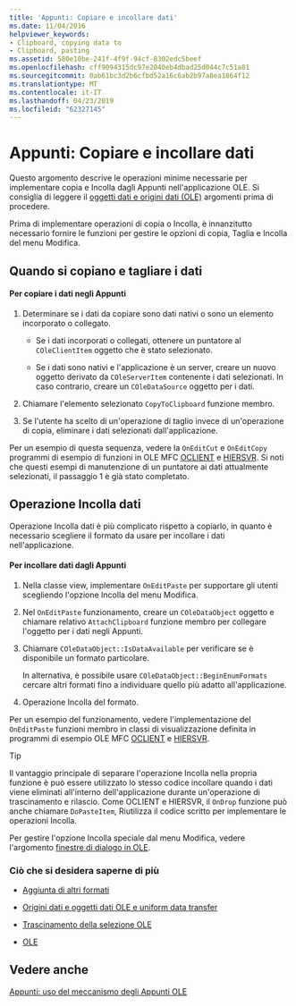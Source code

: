 ```yaml
---
title: 'Appunti: Copiare e incollare dati'
ms.date: 11/04/2016
helpviewer_keywords:
- Clipboard, copying data to
- Clipboard, pasting
ms.assetid: 580e10be-241f-4f9f-94cf-8302edc5beef
ms.openlocfilehash: cff9094315dc97e2040eb4dbad25d044c7c51a81
ms.sourcegitcommit: 0ab61bc3d2b6cfbd52a16c6ab2b97a8ea1864f12
ms.translationtype: MT
ms.contentlocale: it-IT
ms.lasthandoff: 04/23/2019
ms.locfileid: "62327145"
---
```

# <a name="clipboard-copying-and-pasting-data"></a>Appunti: Copiare e incollare dati

Questo argomento descrive le operazioni minime necessarie per implementare copia e Incolla dagli Appunti nell'applicazione OLE. Si consiglia di leggere il [oggetti dati e origini dati (OLE)](../mfc/data-objects-and-data-sources-ole.md) argomenti prima di procedere.

Prima di implementare operazioni di copia o Incolla, è innanzitutto necessario fornire le funzioni per gestire le opzioni di copia, Taglia e Incolla del menu Modifica.

##  <a name="_core_copying_or_cutting_data"></a> Quando si copiano e tagliare i dati

#### <a name="to-copy-data-to-the-clipboard"></a>Per copiare i dati negli Appunti

1. Determinare se i dati da copiare sono dati nativi o sono un elemento incorporato o collegato.

   - Se i dati incorporati o collegati, ottenere un puntatore al `COleClientItem` oggetto che è stato selezionato.

   - Se i dati sono nativi e l'applicazione è un server, creare un nuovo oggetto derivato da `COleServerItem` contenente i dati selezionati. In caso contrario, creare un `COleDataSource` oggetto per i dati.

1. Chiamare l'elemento selezionato `CopyToClipboard` funzione membro.

1. Se l'utente ha scelto di un'operazione di taglio invece di un'operazione di copia, eliminare i dati selezionati dall'applicazione.

Per un esempio di questa sequenza, vedere la `OnEditCut` e `OnEditCopy` programmi di esempio di funzioni in OLE MFC [OCLIENT](../overview/visual-cpp-samples.md) e [HIERSVR](../overview/visual-cpp-samples.md). Si noti che questi esempi di manutenzione di un puntatore ai dati attualmente selezionati, il passaggio 1 è già stato completato.

##  <a name="_core_pasting_data"></a> Operazione Incolla dati

Operazione Incolla dati è più complicato rispetto a copiarlo, in quanto è necessario scegliere il formato da usare per incollare i dati nell'applicazione.

#### <a name="to-paste-data-from-the-clipboard"></a>Per incollare dati dagli Appunti

1. Nella classe view, implementare `OnEditPaste` per supportare gli utenti scegliendo l'opzione Incolla del menu Modifica.

1. Nel `OnEditPaste` funzionamento, creare un `COleDataObject` oggetto e chiamare relativo `AttachClipboard` funzione membro per collegare l'oggetto per i dati negli Appunti.

1. Chiamare `COleDataObject::IsDataAvailable` per verificare se è disponibile un formato particolare.

   In alternativa, è possibile usare `COleDataObject::BeginEnumFormats` cercare altri formati fino a individuare quello più adatto all'applicazione.

1. Operazione Incolla del formato.

Per un esempio del funzionamento, vedere l'implementazione del `OnEditPaste` funzioni membro in classi di visualizzazione definita in programmi di esempio OLE MFC [OCLIENT](../overview/visual-cpp-samples.md) e [HIERSVR](../overview/visual-cpp-samples.md).

> [!TIP]
>  Il vantaggio principale di separare l'operazione Incolla nella propria funzione è può essere utilizzato lo stesso codice incollare quando i dati viene eliminati all'interno dell'applicazione durante un'operazione di trascinamento e rilascio. Come OCLIENT e HIERSVR, il `OnDrop` funzione può anche chiamare `DoPasteItem`, Riutilizza il codice scritto per implementare le operazioni Incolla.

Per gestire l'opzione Incolla speciale dal menu Modifica, vedere l'argomento [finestre di dialogo in OLE](../mfc/dialog-boxes-in-ole.md).

### <a name="what-do-you-want-to-know-more-about"></a>Ciò che si desidera saperne di più

- [Aggiunta di altri formati](../mfc/clipboard-adding-other-formats.md)

- [Origini dati e oggetti dati OLE e uniform data transfer](../mfc/data-objects-and-data-sources-ole.md)

- [Trascinamento della selezione OLE](../mfc/drag-and-drop-ole.md)

- [OLE](../mfc/ole-background.md)

## <a name="see-also"></a>Vedere anche

[Appunti: uso del meccanismo degli Appunti OLE](../mfc/clipboard-using-the-ole-clipboard-mechanism.md)
